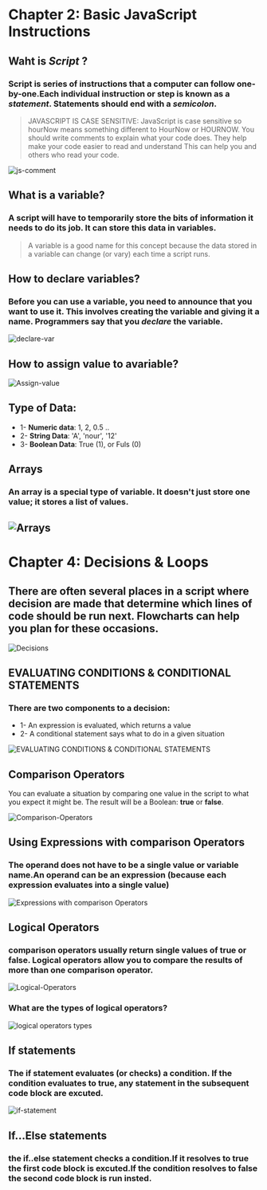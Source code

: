 # Chapter 2: Basic JavaScript Instructions

## Waht is _Script_ ?
### Script is series of instructions that a computer can follow one-by-one.Each individual instruction or step is known as a *statement*. Statements should end with a _semicolon_.

>JAVASCRIPT IS CASE SENSITIVE: JavaScript is case sensitive so hourNow means something different to HourNow or HOURNOW.
>You should write comments to explain what your code does. They help make your code easier to read and understand This can help you and others who read your code.

![js-comment]()

## What is a variable?
### A script will have to temporarily store the bits of information it needs to do its job. It can store this data in variables.
 
>A variable is a good name for this concept because the data stored in a variable can change (or vary) each time a script runs.

## How to declare variables?

### Before you can use a variable, you need to announce that you want to use it. This involves creating the variable and giving it a name. Programmers say that you **_declare_** the variable.

![declare-var]()

## How to assign value to avariable?
![Assign-value]() 

## Type of Data:
  - 1- **Numeric data**: 1, 2, 0.5 ..
  - 2- **String Data**: 'A', 'nour', '12'
  - 3- **Boolean Data**: True (1), or Fuls (0)

## Arrays
### An array is a special type of variable. It doesn't just store one value; it stores a list of values. 

![Arrays]()
-------------------
# Chapter 4: Decisions & Loops

## There are often several places in a script where decision are made that determine which lines of code should be run next. Flowcharts can help you plan for these occasions.

![Decisions]()

## EVALUATING CONDITIONS & CONDITIONAL STATEMENTS
### There are two components to a decision:
   - 1- An expression is evaluated, which returns a value
   - 2- A conditional statement says what to do in a given situation

![EVALUATING CONDITIONS & CONDITIONAL STATEMENTS]()

## Comparison Operators
You can evaluate a situation by comparing one value in the script to what you expect it might be. The result will be a Boolean: **true** or **false**.

![Comparison-Operators]()

## Using Expressions with comparison Operators
### The operand does not have to be a single value or variable name.An operand can be an expression (because each expression evaluates into a single value)

![Expressions with comparison Operators]()

## Logical Operators
### comparison operators usually return single values of **true** or **false**. Logical operators allow you to compare the results of more than one comparison operator.
![Logical-Operators]()

### What are the types of logical operators?
![logical operators types]()

## If statements
### The **if** statement evaluates (or checks) a condition. If the condition evaluates to **true**, any statement in the subsequent code block are excuted.

![if-statement]()

## If...Else statements

### the if..else statement checks a condition.If it resolves to **true** the first code block is excuted.If the condition resolves to **false** the second code block is run insted.

